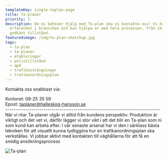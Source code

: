 ```yaml
---
templateKey: single-taplan-page
title: Ta-planer
priority: 1
description: Om ni behöver hjälp med Ta-plan ska ni kontakta oss! Vi har lång
  erfarenhet i branschen och kan hjälpa er med hela processen, från skiss till
  godkänt tillstånd.
featuredimage: /img/ta-plan-sketchup.jpg
tags:
  - ta-plan
  - ta-planer
  - etableringar
  - polistillstånd
  - apd
  - trafikavstängningar
  - trafikanordningsplan
---
```

K﻿ontakta oss snabbast via:

Kontoret: 08-25 35 59\
Epost: [taplaner@halleskog-hansson.se](mailto:taplaner@halleskog-hansson.se)\
-﻿----------------------------------------------------------------------------\
När vi ritar Ta-planer utgår vi alltid från kundens perspektiv. Produktion är viktigt och det vet vi, därför lägger vi stor vikt i att det blir en Ta-plan som ni som kund kan arbeta efter. I vår senaste arsenal har vi den i särklass bästa tekniken för att visuellt kunna tydliggöra hur en trafikanordningsplan ska verkställas. Vi jobbar aktivt med kontakten till väghållarna för att få en smidig ansökningsprocess

![Ta-plan](/img/3d-gårdsvägen.png)